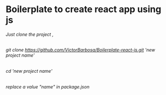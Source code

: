# Boilerplate to create react app using js
 
###### Just clone the project , 

###### git clone https://github.com/VictorBarbosa/Boilerplate-react-js.git 'new project name'


###### cd 'new project name'

###### replace a value "name" in package.json 

  